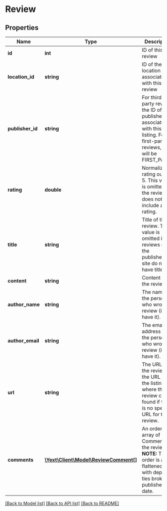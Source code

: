 # Review

## Properties
Name | Type | Description | Notes
------------ | ------------- | ------------- | -------------
**id** | **int** | ID of this review | [optional] 
**location_id** | **string** | ID of the location associated with this review | [optional] 
**publisher_id** | **string** | For third-party reviews, the ID of publisher associated with this listing. For first-party reviews, this will be FIRST_PARTY. | [optional] 
**rating** | **double** | Normalized rating out of 5. This value is omitted if the review does not include a rating. | [optional] 
**title** | **string** | Title of the review. This value is omitted if reviews on the publisher&#39;s site do not have titles. | [optional] 
**content** | **string** | Content of the review. | [optional] 
**author_name** | **string** | The name of the person who wrote the review (if we have it). | [optional] 
**author_email** | **string** | The email address of the person who wrote the review (if we have it). | [optional] 
**url** | **string** | The URL of the review, or the URL of the listing where the review can be found if there is no specific URL for the review. | [optional] 
**comments** | [**\Yext\Client\Model\ReviewComment[]**](ReviewComment.md) | An ordered array of Comments on the review.  **NOTE:** The order is a flattened tree with depth ties broken by publisher date. | [optional] 

[[Back to Model list]](../README.md#documentation-for-models) [[Back to API list]](../README.md#documentation-for-api-endpoints) [[Back to README]](../README.md)


